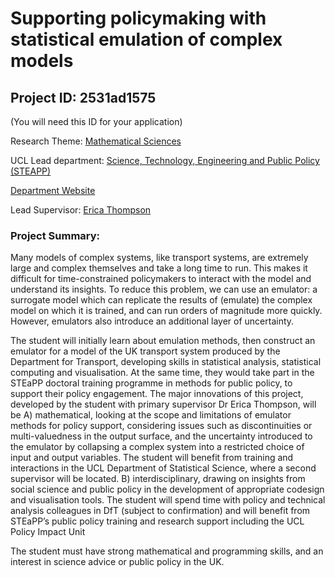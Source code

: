 # Supporting policymaking with statistical emulation of complex models

## Project ID: **2531ad1575**
(You will need this ID for your application)

Research Theme: [Mathematical Sciences](../themes/mathematical-sciences.md)

UCL Lead department: [Science, Technology, Engineering and Public Policy (STEAPP)](../departments/science-technology-engineering-and-public-policy.md)

[Department Website](https://www.ucl.ac.uk/steapp)

Lead Supervisor: [Erica Thompson](https://profiles.ucl.ac.uk/66106)

### Project Summary:

Many models of complex systems, like transport systems, are extremely large and complex themselves and take a long time to run.  This makes it difficult for time-constrained policymakers to interact with the model and understand its insights. To reduce this problem, we can use an emulator: a surrogate model which can replicate the results of (emulate) the complex model on which it is trained, and can run orders of magnitude more quickly.  However, emulators also introduce an additional layer of uncertainty.

The student will initially learn about emulation methods, then construct an emulator for a model of the UK transport system produced by the Department for Transport, developing skills in statistical analysis, statistical computing and visualisation.  At the same time, they would take part in the STEaPP doctoral training programme in methods for public policy, to support their policy engagement.
The major innovations of this project, developed by the student with primary supervisor Dr Erica Thompson, will be 
A)	mathematical, looking at the scope and limitations of emulator methods for policy support, considering issues such as discontinuities or multi-valuedness in the output surface, and the uncertainty introduced to the emulator by collapsing a complex system into a restricted choice of input and output variables. The student will benefit from training and interactions in the UCL Department of Statistical Science, where a second supervisor will be located.
B)	interdisciplinary, drawing on insights from social science and public policy in the development of appropriate codesign and visualisation tools.  The student will spend time with policy and technical analysis colleagues in DfT (subject to confirmation) and will benefit from STEaPP’s public policy training and research support including the UCL Policy Impact Unit 

The student must have strong mathematical and programming skills, and an interest in science advice or public policy in the UK.
